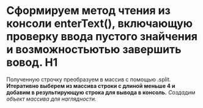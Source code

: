 # Сформируем метод чтения из консоли enterText(), включающую проверку ввода пустого знайчения и возможностьютью завершить вовод. H1
Полученную строчку преобразуем в массив с помощью .split.
**Итеративно выберем из массива строки с длиной меньше 4 и добавим в результирующую строка для вывода в консоль.**
*Создадим объект массива  для наглядности.*